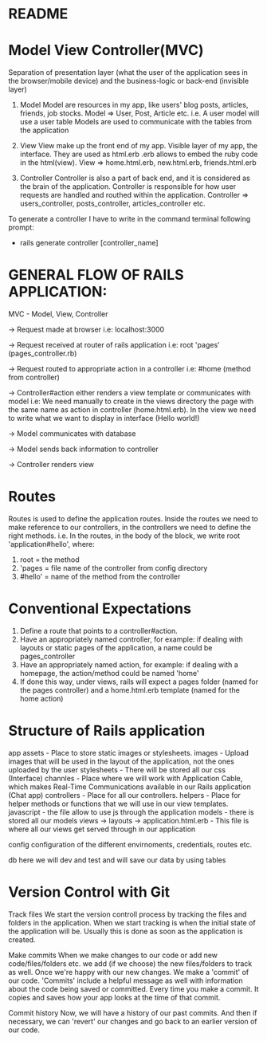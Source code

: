 # README

# Model View Controller(MVC)

Separation of presentation layer (what the user of the application sees in the browser/mobile device)
and the business-logic or back-end (invisible layer)

1. Model
   Model are resources in my app, like users' blog posts, articles, friends, job stocks.
   Model => User, Post, Article etc.
   i.e. A user model will use a user table
   Models are used to communicate with the tables from the application

2. View
   View make up the front end of my app. Visible layer of my app, the interface. They are used as html.erb
   .erb allows to embed the ruby code in the html(view).
   View => home.html.erb, new.html.erb, friends.html.erb

3. Controller
   Controller is also a part of back end, and it is considered as the brain of the application.
   Controller is responsible for how user requests are handled and routhed within the application.
   Controller => users_controller, posts_controller, articles_controller etc.

To generate a controller I have to write in the command terminal following prompt:

- rails generate controller [controller_name]

# GENERAL FLOW OF RAILS APPLICATION:

MVC - Model, View, Controller

-> Request made at browser i.e: localhost:3000

-> Request received at router of rails application i.e: root 'pages' (pages_controller.rb)

-> Request routed to appropriate action in a controller i.e: #home (method from controller)

-> Controller#action either renders a view template or communicates with model i.e: We need manually to create in the views directory the page with the same name as action in controller (home.html.erb). In the view we need to write what we want to display in interface (Hello world!)

-> Model communicates with database

-> Model sends back information to controller

-> Controller renders view

# Routes

Routes is used to define the application routes. Inside the routes we need to
make reference to our controllers, in the controllers we need to define the right methods.
i.e. In the routes, in the body of the block, we write root 'application#hello', where:

1. root = the method
2. 'pages = file name of the controller from config directory
3. #hello' = name of the method from the controller

# Conventional Expectations

1. Define a route that points to a controller#action.
2. Have an appropriately named controller, for example: if dealing with layouts or static pages of the application, a name could be pages_controller
3. Have an appropriately named action, for example: if dealing with a homepage, the action/method could be named 'home'
4. If done this way, under views, rails will expect a pages folder (named for the pages controller) and a home.html.erb template (named for the home action)

# Structure of Rails application

app
assets - Place to store static images or stylesheets.
images - Upload images that will be used in the layout of the application, not the ones uploaded by the user
stylesheets - There will be stored all our css (Interface)
channles - Place where we will work with Application Cable, which makes Real-Time Communications available in our Rails application (Chat app)
controllers - Place for all our controllers.
helpers - Place for helper methods or functions that we will use in our view templates.
javascript - the file allow to use js through the application
models - there is stored all our models
views -> layouts -> application.html.erb - This file is where all our views get served through in our application

config
configuration of the different envirnoments, credentials, routes etc.

db
here we will dev and test and will save our data by using tables

# Version Control with Git

Track files
We start the version controll process by tracking the files and folders in the application.
When we start tracking is when the initial state of the application will be.
Usually this is done as soon as the application is created.

Make commits
When we make changes to our code or add new code/files/folders etc. we add (if we choose) the new files/folders to track as well.
Once we're happy with our new changes. We make a 'commit' of our code.
'Commits' include a helpful message as well with information about the code being saved or committed.
Every time you make a commit. It copies and saves how your app looks at the time of that commit.

Commit history
Now, we will have a history of our past commits. And then if necessary, we can 'revert' our changes and go back to an earlier version of our code.
